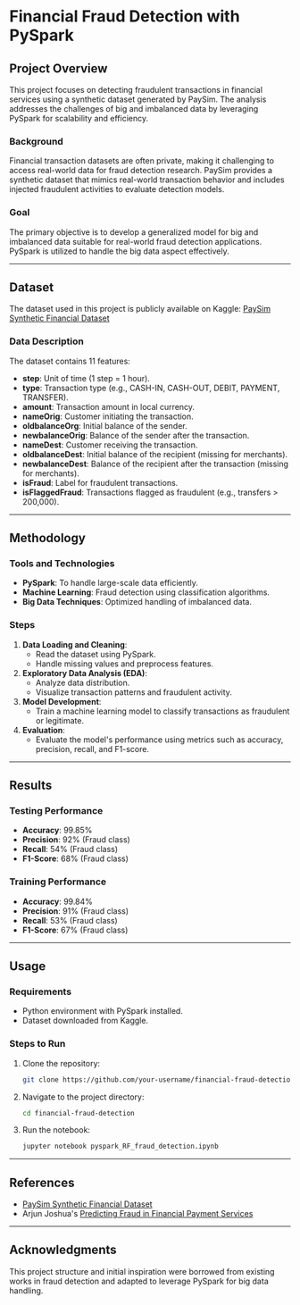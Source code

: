 # Financial Fraud Detection with PySpark

## Project Overview
This project focuses on detecting fraudulent transactions in financial services using a synthetic dataset generated by PaySim. The analysis addresses the challenges of big and imbalanced data by leveraging PySpark for scalability and efficiency.

### Background
Financial transaction datasets are often private, making it challenging to access real-world data for fraud detection research. PaySim provides a synthetic dataset that mimics real-world transaction behavior and includes injected fraudulent activities to evaluate detection models.

### Goal
The primary objective is to develop a generalized model for big and imbalanced data suitable for real-world fraud detection applications. PySpark is utilized to handle the big data aspect effectively.

---

## Dataset

The dataset used in this project is publicly available on Kaggle:
[PaySim Synthetic Financial Dataset](https://www.kaggle.com/datasets/ealaxi/paysim1)

### Data Description
The dataset contains 11 features:

- **step**: Unit of time (1 step = 1 hour).
- **type**: Transaction type (e.g., CASH-IN, CASH-OUT, DEBIT, PAYMENT, TRANSFER).
- **amount**: Transaction amount in local currency.
- **nameOrig**: Customer initiating the transaction.
- **oldbalanceOrg**: Initial balance of the sender.
- **newbalanceOrig**: Balance of the sender after the transaction.
- **nameDest**: Customer receiving the transaction.
- **oldbalanceDest**: Initial balance of the recipient (missing for merchants).
- **newbalanceDest**: Balance of the recipient after the transaction (missing for merchants).
- **isFraud**: Label for fraudulent transactions.
- **isFlaggedFraud**: Transactions flagged as fraudulent (e.g., transfers > 200,000).

---

## Methodology

### Tools and Technologies
- **PySpark**: To handle large-scale data efficiently.
- **Machine Learning**: Fraud detection using classification algorithms.
- **Big Data Techniques**: Optimized handling of imbalanced data.

### Steps
1. **Data Loading and Cleaning**:
   - Read the dataset using PySpark.
   - Handle missing values and preprocess features.
2. **Exploratory Data Analysis (EDA)**:
   - Analyze data distribution.
   - Visualize transaction patterns and fraudulent activity.
3. **Model Development**:
   - Train a machine learning model to classify transactions as fraudulent or legitimate.
4. **Evaluation**:
   - Evaluate the model's performance using metrics such as accuracy, precision, recall, and F1-score.

---

## Results

### Testing Performance
- **Accuracy**: 99.85%
- **Precision**: 92% (Fraud class)
- **Recall**: 54% (Fraud class)
- **F1-Score**: 68% (Fraud class)

### Training Performance
- **Accuracy**: 99.84%
- **Precision**: 91% (Fraud class)
- **Recall**: 53% (Fraud class)
- **F1-Score**: 67% (Fraud class)

---

## Usage

### Requirements
- Python environment with PySpark installed.
- Dataset downloaded from Kaggle.

### Steps to Run
1. Clone the repository:
   ```bash
   git clone https://github.com/your-username/financial-fraud-detection.git
   ```
2. Navigate to the project directory:
   ```bash
   cd financial-fraud-detection
   ```
3. Run the notebook:
   ```bash
   jupyter notebook pyspark_RF_fraud_detection.ipynb
   ```

---

## References

- [PaySim Synthetic Financial Dataset](https://www.kaggle.com/datasets/ealaxi/paysim1)
- Arjun Joshua's [Predicting Fraud in Financial Payment Services](https://www.kaggle.com/arjunjoshua/predicting-fraud-in-financial-payment-services)

---

## Acknowledgments
This project structure and initial inspiration were borrowed from existing works in fraud detection and adapted to leverage PySpark for big data handling.
